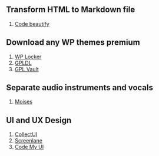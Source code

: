 Transform HTML to Markdown file
-------------------------------
1. [Code beautify](https://codebeautify.org/html-to-markdown)


Download any WP themes premium
------------------------------
1. [WP Locker](https://www.wplocker.com/)
2. [GPLDL](https://gpldl.com/)
3. [GPL Vault](hhttps://www.gplvault.com/)

Separate audio instruments and vocals
-------------------------------------
1. [Moises](https://moises.ai/fr/)

UI and UX Design
----------------
1. [CollectUI](https://collectui.com/)
2. [Screenlane](https://screenlane.com/?ref=uimovement)
3. [Code My UI](https://codemyui.com/)

